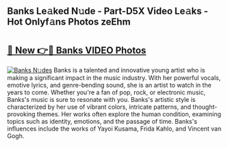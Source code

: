 ## Banks Le𝚊ked N𝚞de - Part-D5X Video Le𝚊ks - Hot Onlyf𝚊ns Photos zeEhm

# <h2><a href="http://ab38044.deff.icu/?id=Banks">🔗 New 👉🔴 Banks VIDEO Photos</a></h2>

[![Banks N𝚞des](https://i.imgur.com/rIISA9y.gif)](http://ab38044.deff.icu/?id=Banks)
Banks is a talented and innovative young artist who is making a significant impact in the music industry. With her powerful vocals, emotive lyrics, and genre-bending sound, she is an artist to watch in the years to come. Whether you're a fan of pop, rock, or electronic music, Banks's music is sure to resonate with you. Banks's artistic style is characterized by her use of vibrant colors, intricate patterns, and thought-provoking themes. Her works often explore the human condition, examining topics such as identity, emotions, and the passage of time. Banks's influences include the works of Yayoi Kusama, Frida Kahlo, and Vincent van Gogh.
